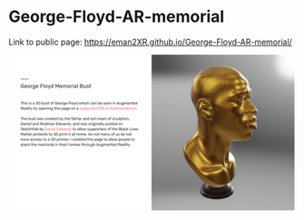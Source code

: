 # George-Floyd-AR-memorial

Link to public page: https://eman2XR.github.io/George-Floyd-AR-memorial/

![screen recording](https://github.com/eman-insilico/George-Floyd-AR-memorial/raw/master/screenshotWebPage.png)<br>
